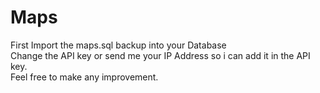 # Maps

First Import the maps.sql backup into your Database<br>
Change the API key or send me your IP Address so i can add it in the API key.<br>
Feel free to make any improvement.
